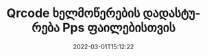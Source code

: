 ---
############################# Static ############################
layout: "auto-gen-signature"
date: 2022-03-01T15:12:22
draft: false
operation: Verify
signaturetype: Qrcode
fileformat: Pps
productName: Java
lang: ka
productCode: java
otherformats: pdf doc docx docm dot dotm dotx odt ott rtf xls xlsx xlsm xlsb csv ods ots xltx xltm ppt pptx pps ppsx odp otp potx potm pptm ppsm png jpg bmp gif tiff svg webp wmf
breadcrumb: Put Qrcode signature on Pps for Java

############################# Head ############################
head_title: "Qrcode ხელმოწერების დადასტურება Pps ფაილებისთვის Java-ით"
head_description: "გამოიყენეთ Java კოდის მხოლოდ რამდენიმე ხაზი Pps დოკუმენტებისა და მათი Qrcode ხელმოწერების დასადასტურებლად."

############################# Header ############################
title: "Qrcode ხელმოწერების დადასტურება Pps ფაილებისთვის"
description: "API Java-ისთვის იძლევა შესაძლებლობას გადაამოწმოთ Qrcode ხელმოწერები Pps დოკუმენტებში. თქვენი {{ფაილის ფორმატი}} დოკუმენტებში ელექტრონული ხელმოწერების დადასტურება შეიძლება სწრაფად და მარტივად განხორციელდეს."
bg_image: "https://cms.admin.containerize.com/templates/aspose/App_Themes/V3/images/bg/header1.png"
bg_overlay: false
button:
    enable: true

############################# SubMenu ############################
submenu:
    enable: true

    left:
        img_alt: "GroupDocs.Signature for Java"
        image: "https://cms.admin.containerize.com/templates/groupdocs/images/product-logos/90x90-noborder/groupdocs-signature-java.png"
        product: "GroupDocs.Signature"
        platform: "Java"



############################# About ############################
about:
    enable: true
    title: "აღმოაჩინეთ ახალი GroupDocs.Signature for Java API ფუნქციები"
    content: |
        [GroupDocs.Signature for Java](https://products.groupdocs.com/signature/java/) API გთავაზობთ მრავალი დოკუმენტის ფორმატის დამუშავების გზებს ელექტრონული ხელმოწერების გამოყენებით. მხარდაჭერილია მრავალი სახის ციფრული ხელმოწერა, როგორიცაა ტექსტები, სურათები, ციფრული სერთიფიკატები, შტრიხკოდები, QR-კოდები, შტამპები ან მეტამონაცემები. კლიენტებს შეუძლიათ დაამატონ, წაშალონ, შეცვალონ, დაადასტურონ ან მოძებნონ ციფრული ხელმოწერები PDF ფაილებში, MS Word დოკუმენტებში, MS Excel სამუშაო წიგნებში, MS PowerPoint პრეზენტაციებში, Adobe Photoshop ფაილებსა და გამოსახულების სხვადასხვა ფორმატებში. გასაოცარი რაოდენობის დამატებითი ფუნქციები და პარამეტრები ხელმისაწვდომია.
    

############################# Steps ############################
steps:
    enable: true
    title_left: "როგორ გადავამოწმოთ Qrcode ხელმოწერები თქვენს Pps დოკუმენტში"
    content_left: |
        [GroupDocs.Signature for Java](https://products.groupdocs.com/signature/java/) შეიცავს სასარგებლო ფუნქციებს, როგორიცაა Qrcode ხელმოწერების დადასტურება, რომლებიც განთავსებულია Pps დოკუმენტებზე. გამოიყენეთ ეს შესაძლებლობა დამატებითი კოდის განხორციელების გარეშე.
        
        * უპირველეს ყოვლისა, შექმენით Signature კლასი, რომელიც უზრუნველყოფს როგორც კონსტრუქტორის პარამეტრის გზას დოკუმენტში, რომელიც უნდა იყოს გადამოწმებული.
        * მეორეც, შექმენით ახალი VerifyOptions ობიექტი და დააყენეთ ყველა საჭირო თვისება.
        * და ბოლოს, გამოიძახეთ Signature-ის ობიექტი Verify მეთოდი VerifyOptions ინსტანციის გავლით.
        * შემდეგ დაამუშავეთ გადამოწმების შედეგები.

    title_right: "სისტემის მოთხოვნები"
    content_right: |
        GroupDocs.Signature for Java მხარდაჭერილია ყველა ძირითად პლატფორმაზე და ოპერაციულ სისტემაზე. ქვემოთ მოცემული კოდის შესრულებამდე, დარწმუნდით, რომ თქვენს სისტემაში დაინსტალირებული გაქვთ შემდეგი წინაპირობები.

        * ოპერაციული სისტემები: Microsoft Windows, Linux, MacOS
        * განვითარების გარემო: NetBeans, Intellij IDEA, Eclipse, etc.
        * Java runtime: J2SE 6.0 and above
        * ჩამოტვირთეთ GroupDocs.Signature for Java-ის უახლესი ვერსია [Maven]-დან (https://repository.groupdocs.com/webapp/#/artifacts/browse/tree/General/repo/com/groupdocs/groupdocs-signature)
         
    code: |
        ```java    
                
        // Set up input Pps file
        String filePath = "input.pps";

        // Instantiate Signature for input file
        Signature signature = new Signature(filePath);

        //Provide verification options
        QrCodeVerifyOptions options = new QrCodeVerifyOptions();

        // process only first page
        options.setPagesSetup(new PagesSetup());
        options.setPageNumber(1);
        options.setAllPages(false);
        // specify text match type
        options.setMatchType(TextMatchType.StartsWith);
        // specify text pattern to search
        options.setText("QrCode text");
                            
        // Verify document signatures
        VerificationResult result = signature.verify(options);

        //process result
        if (result.isValid())
        {
            //..
        }

        ```

############################# Demos ############################
demos:
    enable: true
    title: "ხელმოწერა Qrcode ხელმოწერებით Live Demo"
    content: |
       დაამატეთ სხვადასხვა ელექტრონული ხელმოწერები Pps ფაილს ახლავე, ეწვიეთ [GroupDocs.Signature App](https://products.groupdocs.app/signature/family) ვებსაიტს.          

############################# More Formats ############################
more_formats:
    enable: true
    title: "დაადასტურეთ სხვა Qrcode ხელმოწერები Java-ის გამოყენებით"
    content: |
        "სხვადასხვა დოკუმენტებში განთავსებული ელექტრონული ხელმოწერების შემოწმება. შეამოწმეთ ხელმოწერების ხარისხი პოპულარული ფაილის ფორმატებში, როგორც ეს ნაჩვენებია ქვემოთ."
    format: 
       
       
back_to_top:
    enable: true
---